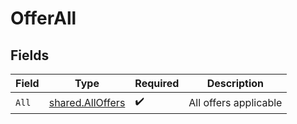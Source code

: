 # OfferAll


## Fields

| Field                                                       | Type                                                        | Required                                                    | Description                                                 |
| ----------------------------------------------------------- | ----------------------------------------------------------- | ----------------------------------------------------------- | ----------------------------------------------------------- |
| `All`                                                       | [shared.AllOffers](../../../pkg/models/shared/alloffers.md) | :heavy_check_mark:                                          | All offers applicable                                       |